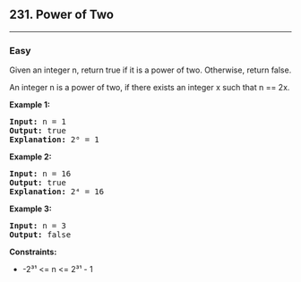 <h2>231. Power of Two</h2>
<hr>
<h3>Easy</h3>
<div>
<p>Given an integer n, return true if it is a power of two. Otherwise, return false.

An integer n is a power of two, if there exists an integer x such that n == 2x.</p>

<p><b>Example 1: </b></p>

<pre><strong>Input:</strong> n = 1
<strong>Output:</strong> true
<strong>Explanation:</strong> 2⁰ = 1
</pre>

<p><b>Example 2: </b></p>

<pre><strong>Input:</strong> n = 16
<strong>Output:</strong> true
<strong>Explanation:</strong> 2⁴ = 16
</pre>

<p><b>Example 3: </b></p>

<pre><strong>Input:</strong> n = 3
<strong>Output:</strong> false
</pre>

<p><b>Constraints:</b></p>
<ul> 
   <li>-2³¹ <= n <= 2³¹ - 1</li>
</ul>
</div>
